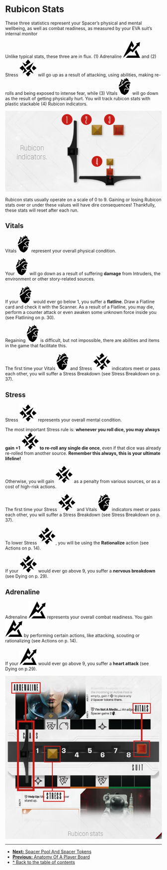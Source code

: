 # Rubicon Stats

These three statistics represent your Spacer’s
physical and mental wellbeing, as well as combat readiness, as measured by your EVA suit’s
internal monitor

Unlike typical stats, these three are in flux.
(1) Adrenaline ![Adrenaline Icon](svg/icon-adrenaline.svg) and (2) Stress ![Stress Icon](svg/icon-stress.svg) will go up
as a result of attacking, using abilities, making
re-rolls and being exposed to intense fear, while
(3) Vitals ![Vitals Icon](svg/icon-vitals.svg) will go down as the result of getting
physically hurt. You will track rubicon stats
with plastic stackable (4) Rubicon indicators.

![Rubicon indicators](img/rubion-indicators.png "Rubicon indicators")

Rubicon stats usually operate on a scale of 0
to 9. Gaining or losing Rubicon stats over or
under these values will have dire consequences!
Thankfully, these stats will reset after each run.

## Vitals

Vitals ![Vitals Icon](svg/icon-vitals.svg) represent your overall physical condition.

Your ![Vitals Icon](svg/icon-vitals.svg) will go down as a result of suffering
**damage** from Intruders, the environment or
other story-related sources.

If your ![Vitals Icon](svg/icon-vitals.svg) would ever go below 1, you suffer a
**flatline**. Draw a Flatline card and check it with
the Scanner. As a result of a Flatline, you may
die, perform a counter attack or even awaken
some unknown force inside you (see Flatlining
on p. 30).

Regaining ![Vitals Icon](svg/icon-vitals.svg) is difficult, but not impossible,
there are abilities and items in the game that
facilitate this.

The first time your Vitals ![Vitals Icon](svg/icon-vitals.svg) and Stress ![Stress Icon](svg/icon-stress.svg) indicators meet or pass each other, you will suffer a Stress Breakdown (see Stress Breakdown on
p. 37).

## Stress

Stress ![Stress Icon](svg/icon-stress.svg) represents your overall mental
condition.

The most important Stress rule is: **whenever
you roll dice, you may always gain +1 ![Stress Icon](svg/icon-stress.svg) to
re-roll any single die once**, even if that dice
was already re-rolled from another source.
**Remember this always, this is your ultimate
lifeline!**

Otherwise, you will gain ![Stress Icon](svg/icon-stress.svg) as a penalty from
various sources, or as a cost of high-risk actions.

The first time your Stress ![Stress Icon](svg/icon-stress.svg) and Vitals ![Vitals Icon](svg/icon-vitals.svg) indicators meet or pass each other, you will suffer
a Stress Breakdown (see Stress Breakdown on
p. 37).

To lower Stress ![Stress Icon](svg/icon-stress.svg), you will be using the **Rationalize** action (see Actions on p. 14).

If your ![Stress Icon](svg/icon-stress.svg) would ever go above 9, you suffer
a **nervous breakdown** (see Dying on p. 29).

## Adrenaline

Adrenaline ![Adrenaline Icon](svg/icon-adrenaline.svg) represents your overall combat
readiness. You gain ![Adrenaline Icon](svg/icon-adrenaline.svg) by performing certain
actions, like attacking, scouting or rationalizing
(see Actions on p. 14).

If your ![Adrenaline Icon](svg/icon-adrenaline.svg) would ever go above 9, you suffer
a **heart attack** (see Dying on p.29).

![Rubicon Stats](img/rubicon-stats.png "Rubicon Stats")

---

- [**Next:** Spacer Pool And Spacer Tokens](spacer-pool-and-spacer-tokens.md)
- [**Previous:** Anatomy Of A Player Board](anatomy-of-a-player-board.md)
- [**^** Back to the table of contents](README.md)